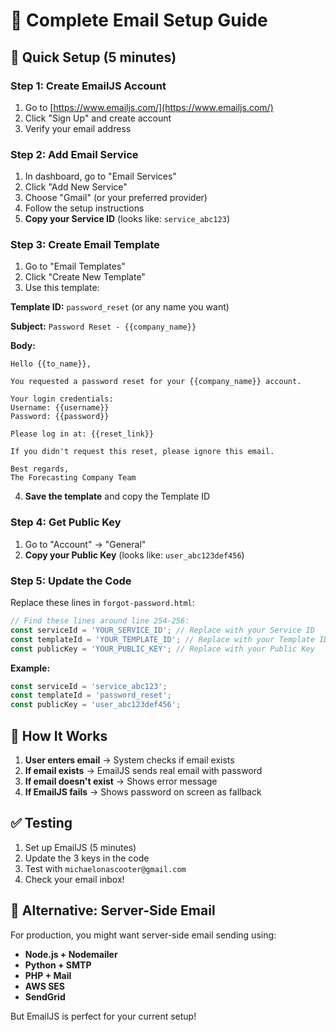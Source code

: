 # 📧 Complete Email Setup Guide

## 🚀 Quick Setup (5 minutes)

### Step 1: Create EmailJS Account
1. Go to [https://www.emailjs.com/](https://www.emailjs.com/)
2. Click "Sign Up" and create account
3. Verify your email address

### Step 2: Add Email Service
1. In dashboard, go to "Email Services"
2. Click "Add New Service"
3. Choose "Gmail" (or your preferred provider)
4. Follow the setup instructions
5. **Copy your Service ID** (looks like: `service_abc123`)

### Step 3: Create Email Template
1. Go to "Email Templates"
2. Click "Create New Template"
3. Use this template:

**Template ID:** `password_reset` (or any name you want)

**Subject:** `Password Reset - {{company_name}}`

**Body:**
```
Hello {{to_name}},

You requested a password reset for your {{company_name}} account.

Your login credentials:
Username: {{username}}
Password: {{password}}

Please log in at: {{reset_link}}

If you didn't request this reset, please ignore this email.

Best regards,
The Forecasting Company Team
```

4. **Save the template** and copy the Template ID

### Step 4: Get Public Key
1. Go to "Account" → "General"
2. **Copy your Public Key** (looks like: `user_abc123def456`)

### Step 5: Update the Code
Replace these lines in `forgot-password.html`:

```javascript
// Find these lines around line 254-256:
const serviceId = 'YOUR_SERVICE_ID'; // Replace with your Service ID
const templateId = 'YOUR_TEMPLATE_ID'; // Replace with your Template ID  
const publicKey = 'YOUR_PUBLIC_KEY'; // Replace with your Public Key
```

**Example:**
```javascript
const serviceId = 'service_abc123';
const templateId = 'password_reset';
const publicKey = 'user_abc123def456';
```

## 🎯 How It Works

1. **User enters email** → System checks if email exists
2. **If email exists** → EmailJS sends real email with password
3. **If email doesn't exist** → Shows error message
4. **If EmailJS fails** → Shows password on screen as fallback

## ✅ Testing

1. Set up EmailJS (5 minutes)
2. Update the 3 keys in the code
3. Test with `michaelonascooter@gmail.com`
4. Check your email inbox!

## 🔧 Alternative: Server-Side Email

For production, you might want server-side email sending using:
- **Node.js + Nodemailer**
- **Python + SMTP**
- **PHP + Mail**
- **AWS SES**
- **SendGrid**

But EmailJS is perfect for your current setup!

